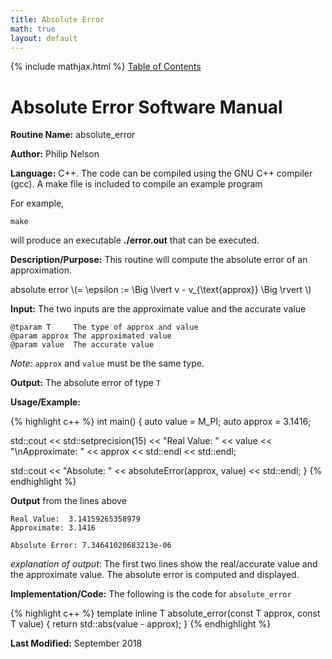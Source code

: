 ```yaml
---
title: Absolute Error
math: true
layout: default
---
```

{% include mathjax.html %}
<a href="https://philipnelson5.github.io/math4610/SoftwareManual"> Table of Contents </a>
# Absolute Error Software Manual

**Routine Name:** absolute_error

**Author:** Philip Nelson

**Language:** C++. The code can be compiled using the GNU C++ compiler (gcc). A make file is included to compile an example program

For example,

```
make
```

will produce an executable **./error.out** that can be executed.

**Description/Purpose:** This routine will compute the absolute error of an approximation.

absolute error \\(= \epsilon := \Big \lvert v - v_{\text{approx}} \Big \rvert \\)

**Input:** The two inputs are the approximate value and the accurate value

```
@tparam T     The type of approx and value
@param approx The approximated value
@param value  The accurate value
```

_Note:_ `approx` and `value` must be the same type.

**Output:** The absolute error of type `T`

**Usage/Example:**

{% highlight c++ %}
int main()
{
  auto value = M_PI;
  auto approx = 3.1416;

  std::cout << std::setprecision(15) << "Real Value:  " << value
            << "\nApproximate: " << approx << std::endl
            << std::endl;

  std::cout << "Absolute: " << absoluteError(approx, value) << std::endl;
}
{% endhighlight %}

**Output** from the lines above
```
Real Value:  3.14159265358979
Approximate: 3.1416

Absolute Error: 7.34641020683213e-06
```

_explanation of output_:
The first two lines show the real/accurate value and the approximate value.
The absolute error is computed and displayed.

**Implementation/Code:** The following is the code for `absolute_error`

{% highlight c++ %}
template <typename T>
inline T absolute_error(const T approx, const T value)
{
  return std::abs(value - approx);
}
{% endhighlight %}

**Last Modified:** September 2018
